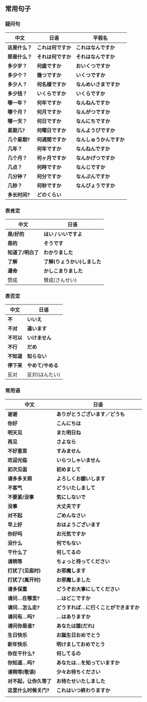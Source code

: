 ## 常用句子

### 疑问句

| 中文           | 日语               | 平假名                   |
| -------------- | ------------------ | ------------------------ |
| **这是什么？** | **これは何ですか** | **これはなんですか**     |
| **那是什么？** | **それは何ですか** | **それはなんですか**     |
| **多少岁？**   | **何歳ですか**     | **おいくつですか**       |
| **多少个？**   | **幾つですか**     | **いくつですか**         |
| **多少人？**   | **何名様ですか**   | **なんめいさまですか**   |
| **多少钱？**   | **いくらですか**   | **いくらですか**         |
| **哪一年？**   | **何年ですか**     | **なんねんですか**       |
| **哪个月？**   | **何月ですか**     | **なんがつですか**       |
| **哪一天？**   | **何日ですか**     | **なんにちですか**       |
| **星期几?**    | **何曜日ですか**   | **なんようびですか**     |
| **几个星期?**  | **何週間ですか**   | **なんしゅうかんですか** |
| **几年？**     | **何年ですか**     | **なんねんですか**       |
| **几个月？**   | **何ヶ月ですか**   | **なんかげつですか**     |
| **几点？**     | **何時ですか**     | **なんじですか**         |
| **几分钟？**   | **何分ですか**     | **なんぷんですか**       |
| **几秒？**     | **何秒ですか**     | **なんびょうですか**     |
| **多长时间?**  | **どのくらい**     |                          |

### 表肯定

| 中文              | 日语                         |
| ----------------- | ---------------------------- |
| **是/好的**       | **はい / いいですよ**        |
| **是的**          | **そうです**                 |
| **知道了/明白了** | **わかりました**             |
| **了解**          | **了解(りょうかい)しました** |
| **遵命**          | **かしこまりました**         |
| 赞成              | 賛成(さんせい)               |

### 表否定

| 中文       | 日语              |
| ---------- | ----------------- |
| **不**     | **いいえ**        |
| **不对**   | **違います**      |
| **不可以** | **いけません**    |
| **不行**   | **だめ**          |
| **不知道** | **知らない**      |
| **停下来** | **やめて/やめる** |
| 反对       | 反対(はんたい)    |

### 常用语

| 中文                   | 日语                                  |
| ---------------------- | ------------------------------------- |
| **谢谢**               | **ありがとうございます／どうも**      |
| **你好**               | **こんにちは**                        |
| **明天见**             | **また明日ね**                        |
| **再见**               | **さよなら**                          |
| **不好意思**           | **すみません**                        |
| **欢迎光临**           | **いらつしゃいません**                |
| **初次见面**           | **初めまして**                        |
| **请多多关照**         | **よろしくお願いします**              |
| **不客气**             | **どういたしまして**                  |
| **不要紧/没事**        | **気にしないで**                      |
| **没事**               | **大丈夫です**                        |
| **对不起**             | **ごめんなさい**                      |
| **早上好**             | **おはようございます**                |
| **你好吗**             | **お元気ですか**                      |
| **没什么**             | **何でもない**                        |
| **干什么了**           | **何してるの**                        |
| **请稍等**             | **ちょっと待ってください**            |
| **打扰了(见面时)**     | **お邪魔します**                      |
| **打扰了(离开时)**     | **お邪魔しました**                    |
| **请多保重**           | **どうぞお大事にしてください**        |
| **请问…在哪里?**       | **…はどこですか**                     |
| **请问…怎么走?**       | **どうすれば…に行くことができますか** |
| **请问有…吗?**         | **…はありますか**                     |
| **请问你是谁?**        | **あなたは誰(だれ)**                  |
| **生日快乐**           | **お誕生日おめでとう**                |
| **新年快乐**           | **明けましておめでとう**              |
| **你在干什么?**        | **何してるの**                        |
| **你知道…吗?**         | **あなたは…を知っていますか**         |
| **请稍等(敬语)**       | **少々お待ちください**                |
| **对不起，让你久等了** | **お待たせいたしました**              |
| **这里什么时候关门?**  | **これはいつ終わりますか**            |
|                        |                                       |